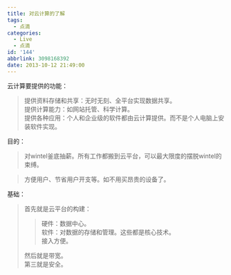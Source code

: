 ```yaml
---
title: 对云计算的了解
tags:
  - 点滴
categories:
  - Live
  - 点滴
id: '144'
abbrlink: 3098168392
date: 2013-10-12 21:49:00
---
```


云计算要提供的功能：  

> 提供资料存储和共享：无时无刻、全平台实现数据共享。  
> 提供计算能力：如网站托管、科学计算。  
> 提供各种应用：个人和企业级的软件都由云计算提供。而不是个人电脑上安装软件实现。  
>   

目的：  

> 对wintel釜底抽薪。所有工作都搬到云平台，可以最大限度的摆脱wintel的束缚。  

> 方便用户、节省用户开支等。如不用买昂贵的设备了。  

  
  
基础：  

> 首先就是云平台的构建：  
> 
> > 硬件：数据中心。  
> > 软件：对数据的存储和管理。这些都是核心技术。  
> > 接入方便。  
> 
> 然后就是带宽。  
> 第三就是安全。